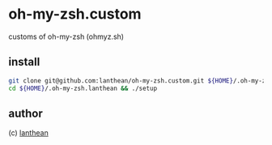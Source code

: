 # oh-my-zsh.custom
customs of oh-my-zsh (ohmyz.sh)

## install
```sh
git clone git@github.com:lanthean/oh-my-zsh.custom.git ${HOME}/.oh-my-zsh.custom
cd ${HOME}/.oh-my-zsh.lanthean && ./setup
```

## author
(c) [lanthean](mailto:lanthean@protonmail.com)